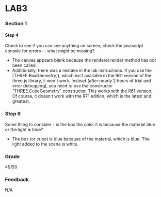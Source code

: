 LAB3
======

### Section 1

#### Step 4

Check to see if you can see anything on screen, check the javascript console for errors -- what might be missing?

* The canvas appears blank because the renderer.render method has not been called.
* Additionally, there was a mistake in the lab instructions.  If you use the [THREE.BoxGeometry](, which
isn't available in the R61 version of the three.js library, it won't work.  Instead (after nearly 2 hours of trial and error debugging), 
you need to use the constructor "THREE.CubeGeometry" constructor. This works with the R61 version.  Of course, it doesn't work 
with the R71 edition, which is the latest and greatest.

### Step 6

Some thing to consider - is the box the color it is because the material blue or the light is blue?

* The box (or cube) is blue because of the material, which is blue.  The light added to the scene is white.


### Grade

49/50

### Feedback

N/A


